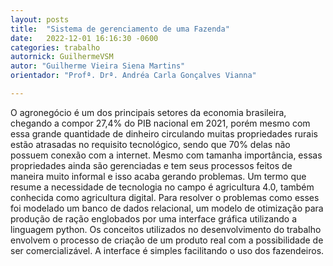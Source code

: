 ```yaml
---
layout: posts
title:  "Sistema de gerenciamento de uma Fazenda"
date:   2022-12-01 16:16:30 -0600
categories: trabalho
autornick: GuilhermeVSM
autor: "Guilherme Vieira Siena Martins"
orientador: "Profª. Drª. Andréa Carla Gonçalves Vianna"

---
```


O agronegócio é um dos principais setores da economia brasileira, chegando a compor 27,4\% do PIB nacional em 2021, porém mesmo com essa grande quantidade de dinheiro circulando muitas propriedades rurais estão atrasadas no requisito tecnológico, sendo que 70\% delas não possuem conexão com a internet. Mesmo com tamanha importância, essas propriedades ainda são gerenciadas e tem seus processos feitos de maneira muito informal e isso acaba gerando problemas. Um termo que resume a necessidade de tecnologia no campo é agricultura 4.0, também conhecida como agricultura digital. Para resolver o problemas como esses foi modelado um banco de dados relacional, um modelo de otimização para produção de ração englobados por uma interface gráfica utilizando a linguagem python. Os conceitos utilizados no desenvolvimento do trabalho envolvem o processo de criação de um produto real com a possibilidade de ser comercializável. A interface é simples facilitando o uso dos fazendeiros.

